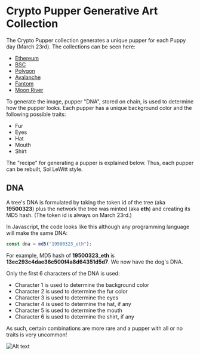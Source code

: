 # Crypto Pupper Generative Art Collection #

 The Crypto Pupper collection generates a unique pupper for each Puppy day (March 23rd). The collections can be seen here:

* [Ethereum](https://www.cryptodate.io/eth/collection/pupper)
* [BSC](https://www.cryptodate.io/bsc/collection/pupper)
* [Polygon](https://www.cryptodate.io/polygon/collection/pupper)
* [Avalanche](https://www.cryptodate.io/avax/collection/pupper)
* [Fantom](https://www.cryptodate.io/fantom/collection/pupper)
* [Moon River](https://www.cryptodate.io/movr/collection/pupper)

 
 To generate the image, pupper "DNA", stored on chain, is used to determine how the pupper looks. Each pupper has a unique background color and the following possible traits:

 * Fur
 * Eyes
 * Hat
 * Mouth
 * Shirt

The "recipe" for generating a pupper is explained below. Thus, each pupper can be rebuilt, Sol LeWitt style. 

## DNA ##

A tree's DNA is formulated by taking the token id of the tree (aka **19500323**) plus the network the tree was minted (aka **eth**) and creating its MD5 hash. (The token id is always on March 23rd.) 

In Javascript, the code looks like this  although any programming language will make the same DNA:

``` javascript
const dna = md5("19500323_eth");

```

For example, MD5 hash of **19500323_eth** is **13ec293c4dae36c500f4a8d64351d5d7**. We now have the dog's DNA. 

Only the first 6 characters of the DNA is used:

* Character 1 is used to determine the background color
* Character 2 is used to determine the fur color
* Character 3 is used to determine the eyes
* Character 4 is used to determine the hat, if any
* Character 5 is used to determine the mouth
* Character 6 is used to determine the shirt, if any

As such, certain combinations are more rare and a pupper with all or no traits is very uncommon!


![Alt text](https://assets.cryptodate.io/avax/pupper/19830323.png "Logo")

